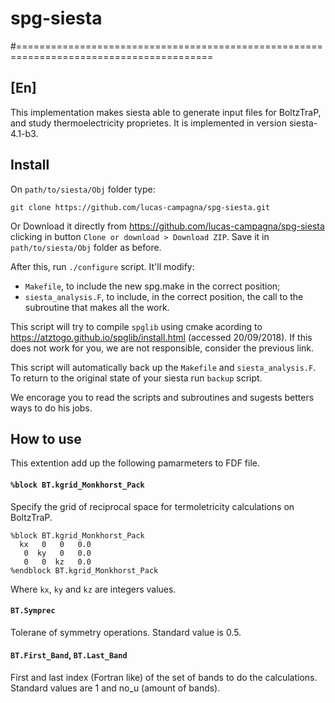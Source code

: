 # spg-siesta

#========================================================================================

## [En]

This implementation makes siesta able to generate input files for BoltzTraP, and study thermoelectricity proprietes.
It is implemented in version siesta-4.1-b3.

## Install

On `path/to/siesta/Obj` folder type:

```console
git clone https://github.com/lucas-campagna/spg-siesta.git
```

Or Download it directly from https://github.com/lucas-campagna/spg-siesta clicking in button `Clone or download > Download ZIP`. Save it in `path/to/siesta/Obj` folder as before.

After this, run `./configure` script. It'll modify:

 - `Makefile`, to include the new spg.make in the correct position;
 - `siesta_analysis.F`, to include, in the correct position, the call to the subroutine that makes all the work.

This script will try to compile `spglib` using cmake acording to https://atztogo.github.io/spglib/install.html (accessed 20/09/2018). If this does not work for you, we are not responsible, consider the previous link.

This script will automatically back up the `Makefile` and `siesta_analysis.F`. To return to the original state of your siesta run `backup` script.

We encorage you to read the scripts and subroutines and sugests betters ways to do his jobs.

## How to use

This extention add up the following pamarmeters to FDF file.

#### ``%block BT.kgrid_Monkhorst_Pack``

Specify the grid of reciprocal space for termoletricity calculations on BoltzTraP.

```
%block BT.kgrid_Monkhorst_Pack
  kx   0   0   0.0
   0  ky   0   0.0
   0   0  kz   0.0
%endblock BT.kgrid_Monkhorst_Pack

```
Where ```kx```, ```ky``` and ```kz``` are integers values.

#### ```BT.Symprec```

Tolerane of symmetry operations. Standard value is 0.5.

#### ```BT.First_Band```, ```BT.Last_Band```

First and last index (Fortran like) of the set of bands to do the calculations. Standard values are 1 and no_u (amount of bands).
